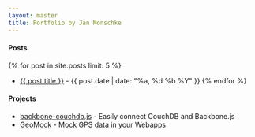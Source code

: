 ```yaml
---
layout: master
title: Portfolio by Jan Monschke
---
```


#### Posts
{% for post in site.posts limit: 5 %}
- [{{ post.title }}]({{post.url}}) - {{ post.date | date: "%a, %d %b %Y" }}
{% endfor %}

#### Projects
- [backbone-couchdb.js](/projects/backbone-couchdb.html) - Easily connect CouchDB and Backbone.js
- [GeoMock](/projects/geomock.html) - Mock GPS data in your Webapps